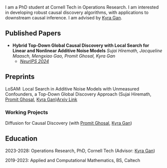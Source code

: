 
<meta name="google-site-verification" content="Wby9p_eTBuhZCnwZryTc8LsCvXkjgZVVj4wgx9D_e90" />

I am a PhD student at Cornell Tech in Operations Research. I am interested in developing robust causal discovery algorithms, with applications to downstream causal inference. I am advised by [Kyra Gan](https://kyra-gan.github.io/). 

## Published Papers

- **Hybrid Top-Down Global Causal Discovery with Local Search for Linear and Nonlinear Additive Noise Models** *Sujai Hiremath, Jacqueline Maasch, Mengxiao Gao, Promit Ghosal, Kyra Gan*
  - [_NeurIPS 2024_](https://openreview.net/pdf?id=xnmm1jThkv)

## Preprints
LoSAM: Local Search in Additive Noise Models with Unmeasured Confounders, a Top-Down Global Discovery Approach (Sujai Hiremath, [Promit Ghosal](https://sites.google.com/view/promit-ghosal/home), [Kyra Gan](https://kyra-gan.github.io/))[Arxiv Link]((https://arxiv.org/abs/2410.11759))

### Working Projects

Diffusion for Causal Discovery (with [Promit Ghosal](https://sites.google.com/view/promit-ghosal/home), [Kyra Gan](https://kyra-gan.github.io/))

## Education

2023-2028: Operations Research, PhD, Cornell Tech (Advisor: [Kyra Gan](https://kyra-gan.github.io/))

2019-2023: Applied and Computational Mathematics, BS, Caltech








